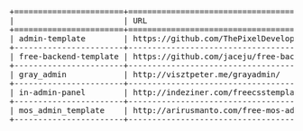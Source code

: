 <pre>
+=======================+======================================================+===========================================+
|                       | URL                                                  | License                                   |
+=======================+======================================================+===========================================+
| admin-template        | https://github.com/ThePixelDeveloper/admin-template  | BSD-3-Clause                              |
+-----------------------+------------------------------------------------------+-------------------------------------------+
| free-backend-template | https://github.com/jaceju/free-backend-template      | MIT                                       |
+-----------------------+------------------------------------------------------+-------------------------------------------+
| gray_admin            | http://visztpeter.me/grayadmin/                      | Free for both personal and commercial use |
+-----------------------+------------------------------------------------------+-------------------------------------------+
| in-admin-panel        | http://indeziner.com/freecsstemplates/in-admin-panel | GPL-2.0                                   |
+-----------------------+------------------------------------------------------+-------------------------------------------+
| mos_admin_template    | http://arirusmanto.com/free-mos-admin-css-template   | GPL-2.0                                   |
+-----------------------+------------------------------------------------------+-------------------------------------------+
</pre>
